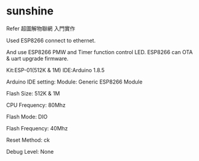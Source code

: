 # sunshine

Refer 超圖解物聯網 入門實作

Used ESP8266 connect to ethernet.

And use ESP8266 PMW and Timer function control LED.
ESP8266 can OTA & uart upgrade firmware.

Kit:ESP-01(512K & 1M)
IDE:Arduino 1.8.5

Arduino IDE setting:
Module: Generic ESP8266 Module

Flash Size: 512K & 1M

CPU Frequency:	80Mhz

Flash Mode:	DIO

Flash Frequency:	40Mhz

Reset Method:	ck

Debug Level: None

